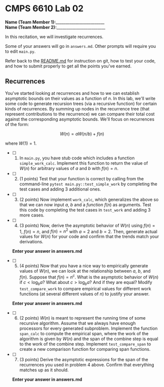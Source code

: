 # CMPS 6610  Lab 02

**Name (Team Member 1):**_________________________  
**Name (Team Member 2):**_________________________

In this recitation, we will investigate recurrences. 

Some of your answers will go in `answers.md`. Other prompts will require you to edit `main.py`.

Refer back to the [README.md](README.md) for instruction on git, how to test your code, and how to submit properly to get all the points you've earned.

## Recurrences

You've started looking at recurrences and how to we can establish asymptotic bounds on their values as a function of $n$. In this lab, we'll write some code to generate recursion trees (via a recursive function) for certain kinds of recurrences. By summing up nodes in the recurrence tree (that represent contributions to the recurrence) we can compare their total cost against the corresponding asymptotic bounds. We'll focus on  recurrences of the form:

$$ W(n) = aW(n/b) + f(n) $$

where $W(1) = 1$.

- [ ] 1. In `main.py`, you have stub code which includes a function `simple_work_calc`. Implement this function to return the value of $W(n)$ for arbitrary values of $a$ and $b$ with $f(n)=n$.

- [ ] 2. (1 points) Test that your function is correct by calling from the command-line `pytest main.py::test_simple_work` by completing the test cases and adding 3 additional ones.

- [ ] 3. (2 points) Now implement `work_calc`, which generalizes the above so that we can now input $a$, $b$ and a *function* $f(n)$ as arguments. Test this code by completing the test cases in `test_work` and adding 3 more cases.

- [ ] 4. (3 points) Now, derive the asymptotic behavior of $W(n)$ using $f(n) = 1$, $f(n) = n$, and $f(n) = n^2$  with $a=2$ and $b=2$. Then, generate actual values for $W(n)$ for your code and confirm that the trends match your derivations.

    **Enter your answer in answers.md**

- [ ] 5. (4 points) Now that you have a nice way to empirically generate
  values of $W(n)$, we can look at the relationship between $a$, $b$, and $f(n)$. Suppose that $f(n) = n^c$. What is the asymptotic behavior of $W(n)$ if $c < \log_b a$? What about $c > \log_b a$? And if they are equal? Modify `test_compare_work` to compare empirical values for different work functions (at several different values of $n$) to justify your answer. 

    **Enter your answer in answers.md**

- [ ] 6. (2 points) $W(n)$ is meant to represent the running time of
  some recursive algorithm. Assume that we always have enough processors for every generated subproblem. Implement the function `span_calc` to compute the empirical span, where the work of the algorithm is given by $W(n)$ and the span of the combine step is equal to the work of the combine step. Implement `test_compare_span` to create a new comparison function for comparing span functions. 
  
- [ ] 7. (3 points) Derive the asymptotic expressions for the span of the recurrences you used in problem 4 above. Confirm that everything matches up as it should. 

    **Enter your answer in answers.md**